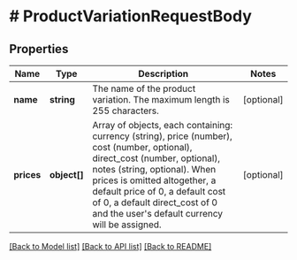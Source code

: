 # # ProductVariationRequestBody

## Properties

Name | Type | Description | Notes
------------ | ------------- | ------------- | -------------
**name** | **string** | The name of the product variation. The maximum length is 255 characters. | [optional]
**prices** | **object[]** | Array of objects, each containing: currency (string), price (number), cost (number, optional), direct_cost (number, optional), notes (string, optional). When prices is omitted altogether, a default price of 0, a default cost of 0, a default direct_cost of 0 and the user&#39;s default currency will be assigned. | [optional]

[[Back to Model list]](../README.md#documentation-for-models) [[Back to API list]](../README.md#documentation-for-api-endpoints) [[Back to README]](../README.md)
